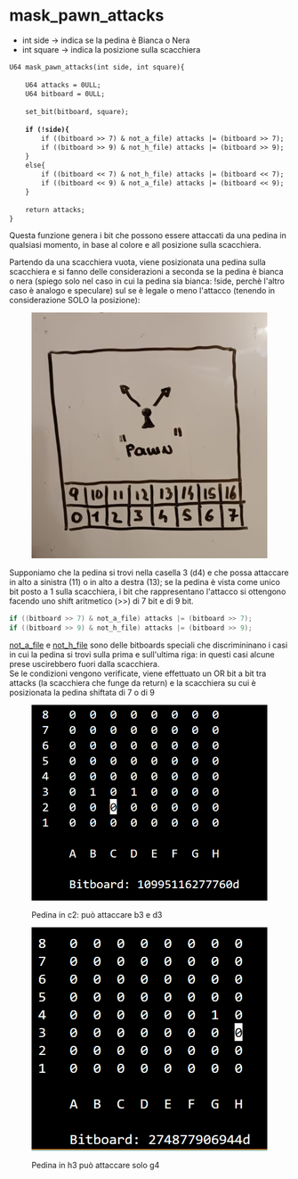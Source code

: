 # mask\_pawn\_attacks

* int side -> indica se la pedina è Bianca o Nera
* int square -> indica la posizione sulla scacchiera

<pre class="language-c" data-line-numbers><code class="lang-c">U64 mask_pawn_attacks(int side, int square){

    U64 attacks = 0ULL;
    U64 bitboard = 0ULL;

    set_bit(bitboard, square);
    
<strong>    if (!side){
</strong>        if ((bitboard >> 7) &#x26; not_a_file) attacks |= (bitboard >> 7);
        if ((bitboard >> 9) &#x26; not_h_file) attacks |= (bitboard >> 9);
    }
    else{
        if ((bitboard &#x3C;&#x3C; 7) &#x26; not_h_file) attacks |= (bitboard &#x3C;&#x3C; 7);
        if ((bitboard &#x3C;&#x3C; 9) &#x26; not_a_file) attacks |= (bitboard &#x3C;&#x3C; 9);    
    }

    return attacks;
}
</code></pre>

Questa funzione genera i bit che possono essere attaccati da una pedina in qualsiasi momento, in base al colore e all posizione sulla scacchiera.

Partendo da una scacchiera vuota, viene posizionata una pedina sulla scacchiera e si fanno delle considerazioni a seconda se la pedina è bianca o nera (spiego solo nel caso in cui la pedina sia bianca: !side, perchè l'altro caso è analogo e speculare) sul se è legale o meno l'attacco (tenendo in considerazione SOLO la posizione):

<figure><img src="../.gitbook/assets/mask_pawn_attack.jpg" alt=""><figcaption></figcaption></figure>

Supponiamo che la pedina si trovi nella casella 3 (d4) e che possa attaccare in alto a sinistra (11) o in alto a destra (13); se la pedina è vista come unico bit posto a 1 sulla scacchiera, i bit che rappresentano l'attacco si ottengono facendo uno shift aritmetico (>>) di 7 bit e di 9 bit.

```c
if ((bitboard >> 7) & not_a_file) attacks |= (bitboard >> 7);
if ((bitboard >> 9) & not_h_file) attacks |= (bitboard >> 9);
```

[not\_a\_file](../costanti/special-bitboards.md#not\_a\_file) e [not\_h\_file](../costanti/special-bitboards.md#not\_h\_file) sono delle bitboards speciali che discrimininano i casi in cui la pedina si trovi sulla prima e sull'ultima riga: in questi casi alcune prese uscirebbero fuori dalla scacchiera.\
Se le condizioni vengono verificate, viene effettuato un OR bit a bit tra attacks (la scacchiera che funge da return) e la scacchiera su cui è posizionata la pedina shiftata di 7 o di 9

<figure><img src="../.gitbook/assets/pawn_attack_c2.PNG" alt=""><figcaption><p>Pedina in c2: può attaccare b3 e d3</p></figcaption></figure>

<figure><img src="../.gitbook/assets/pawn_attack_h3.PNG" alt=""><figcaption><p>Pedina in h3 può attaccare solo g4</p></figcaption></figure>
